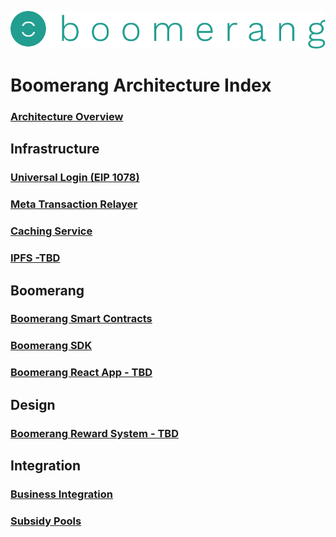 ![alt text](https://github.com/BoomerangProject/boomerang-wiki/blob/master/images/logo.png "Boomerang Logo")
# Boomerang Architecture Index
### [Architecture Overview](https://github.com/BoomerangProject/boomerang-wiki/blob/master/architecture/Overview.md)

## Infrastructure
### [Universal Login (EIP 1078)](https://github.com/BoomerangProject/boomerang-wiki/blob/master/architecture/UniversalLogin.md)
### [Meta Transaction Relayer](https://github.com/BoomerangProject/boomerang-wiki/blob/master/architecture/MetaTransactionRelayer.md)
### [Caching Service](https://github.com/BoomerangProject/boomerang-wiki/blob/master/architecture/CachingService.md)
### [IPFS -TBD]()

## Boomerang
### [Boomerang Smart Contracts](https://github.com/BoomerangProject/boomerang/blob/master/boomerang-contracts/README.md)
### [Boomerang SDK](https://github.com/BoomerangProject/boomerang/tree/master/boomerang-sdk/README.md)
### [Boomerang React App - TBD]()

## Design
### [Boomerang Reward System - TBD]()

## Integration
### [Business Integration](https://github.com/BoomerangProject/boomerang-wiki/blob/master/architecture/SkedaddleOnboarding.md)
### [Subsidy Pools](https://github.com/BoomerangProject/boomerang-wiki/blob/master/architecture/SubsidyPools.md)
